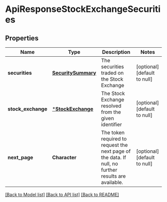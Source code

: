 # ApiResponseStockExchangeSecurities

## Properties
Name | Type | Description | Notes
------------ | ------------- | ------------- | -------------
**securities** | [**SecuritySummary**](SecuritySummary.md) | The securities traded on the Stock Exchange | [optional] [default to null]
**stock_exchange** | [***StockExchange**](StockExchange.md) | The Stock Exchange resolved from the given identifier | [optional] [default to null]
**next_page** | **Character** | The token required to request the next page of the data. If null, no further results are available. | [optional] [default to null]

[[Back to Model list]](../README.md#documentation-for-models) [[Back to API list]](../README.md#documentation-for-api-endpoints) [[Back to README]](../README.md)


